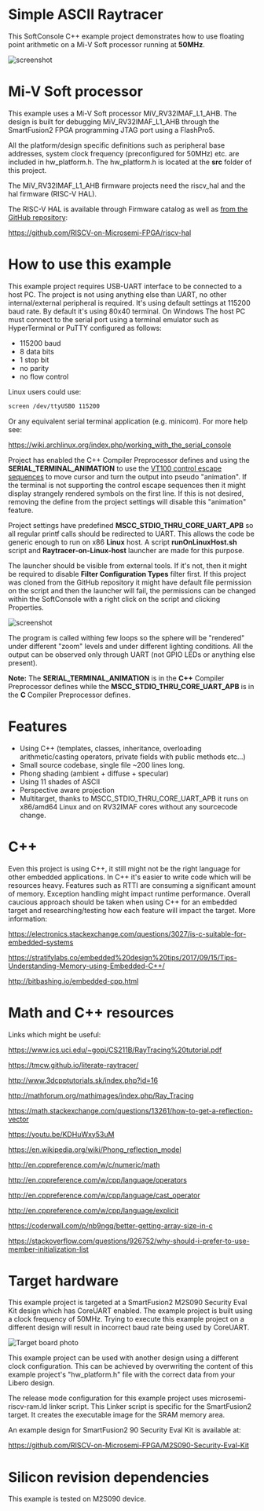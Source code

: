 # Simple ASCII Raytracer

This SoftConsole C++ example project demonstrates how to use floating point arithmetic on a Mi-V Soft processor running at **50MHz**.  

![screenshot](images/screenshot01.png)

# Mi-V Soft processor
This example uses a Mi-V Soft processor MiV_RV32IMAF_L1_AHB. The design is built for debugging MiV_RV32IMAF_L1_AHB through the SmartFusion2 FPGA programming JTAG port using a FlashPro5. 

All the platform/design specific definitions such as peripheral base addresses, system clock frequency (preconfigured for 50MHz) etc. are included in hw_platform.h. The hw_platform.h is located at the **src** folder of this project.

The MiV_RV32IMAF_L1_AHB firmware projects need the riscv_hal and the hal firmware (RISC-V HAL).

The RISC-V HAL is available through Firmware catalog as well as [from the GitHub repository](https://github.com/RISCV-on-Microsemi-FPGA/riscv-hal):

https://github.com/RISCV-on-Microsemi-FPGA/riscv-hal

# How to use this example
This example project requires USB-UART interface to be connected to a host PC. The project is not using anything else than UART, no other internal/external peripheral is required. It's using default settings at 115200 baud rate. By default it's using 80x40 terminal. On Windows The host PC must connect to the serial port using a terminal emulator such as HyperTerminal or PuTTY configured as follows:
* 115200 baud
* 8 data bits
* 1 stop bit
* no parity
* no flow control

Linux users could use:
```bash
screen /dev/ttyUSB0 115200
``` 
Or any equivalent serial terminal application (e.g. minicom). For more help see:

https://wiki.archlinux.org/index.php/working_with_the_serial_console

Project has enabled the C++ Compiler Preprocessor defines and using the **SERIAL_TERMINAL_ANIMATION** to use the [VT100 control escape sequences](http://www.termsys.demon.co.uk/vtansi.htm) to move cursor and turn the output into pseudo "animation". If the terminal is not supporting the control escape sequences then it might display strangely rendered symbols on the first line. If this is not desired, removing the define from the project settings will disable this "animation" feature.

Project settings have predefined **MSCC_STDIO_THRU_CORE_UART_APB** so all regular printf calls should be redirected to UART. This allows the code be generic enough to run on x86 **Linux** host. A script **runOnLinuxHost.sh** script and **Raytracer-on-Linux-host** launcher are made for this purpose.

The launcher should be visible from external tools. If it's not, then it might be required to disable **Filter Configuration Types** filter first. If this project was cloned from the GitHub repository it might have default file permission on the script and then the launcher will fail, the permissions can be changed within the SoftConsole with a right click on the script and clicking Properties.

![screenshot](images/permissions.png)

The program is called withing few loops so the sphere will be "rendered" under different "zoom" levels and under different lighting conditions. All the output can be observed only through UART (not GPIO LEDs or anything else present).

**Note:** The **SERIAL_TERMINAL_ANIMATION** is in the  **C++** Compiler Preprocessor defines while the **MSCC_STDIO_THRU_CORE_UART_APB** is in the  **C** Compiler Preprocessor defines.

# Features
* Using C++ (templates, classes, inheritance, overloading arithmetic/casting operators, private fields with public methods etc...)
* Small source codebase, single file ~200 lines long.
* Phong shading (ambient + diffuse + specular)
* Using 11 shades of ASCII
* Perspective aware projection
* Multitarget, thanks to MSCC_STDIO_THRU_CORE_UART_APB it runs on x86/amd64 Linux and on RV32IMAF cores without any sourcecode change.

# C++
Even this project is using C++, it still might not be the right language for other embedded applications. In C++ it's easier to write code which will be resources heavy. Features such as RTTI are consuming a significant amount of memory. Exception handling might impact runtime performance. Overall caucious approach should be taken when using C++ for an embedded target and researching/testing how each feature will impact the target. More information:

https://electronics.stackexchange.com/questions/3027/is-c-suitable-for-embedded-systems

https://stratifylabs.co/embedded%20design%20tips/2017/09/15/Tips-Understanding-Memory-using-Embedded-C++/

http://bitbashing.io/embedded-cpp.html


# Math and C++ resources
Links which might be useful:

https://www.ics.uci.edu/~gopi/CS211B/RayTracing%20tutorial.pdf

https://tmcw.github.io/literate-raytracer/

http://www.3dcpptutorials.sk/index.php?id=16

http://mathforum.org/mathimages/index.php/Ray_Tracing

https://math.stackexchange.com/questions/13261/how-to-get-a-reflection-vector

https://youtu.be/KDHuWxy53uM

https://en.wikipedia.org/wiki/Phong_reflection_model

http://en.cppreference.com/w/c/numeric/math

http://en.cppreference.com/w/cpp/language/operators

http://en.cppreference.com/w/cpp/language/cast_operator

http://en.cppreference.com/w/cpp/language/explicit

https://coderwall.com/p/nb9ngq/better-getting-array-size-in-c

https://stackoverflow.com/questions/926752/why-should-i-prefer-to-use-member-initialization-list

# Target hardware
This example project is targeted at a SmartFusion2 M2S090 Security Eval Kit design which has CoreUART enabled. The example project is built using a clock frequency of 50MHz. Trying to execute this example project on a different design will result in incorrect baud rate being used by CoreUART.

![Target board photo](images/target.jpg)

This example project can be used with another design using a different clock configuration. This can be achieved by overwriting the content of this example project's "hw_platform.h" file with the correct data from your Libero design.

The release mode configuration for this example project uses microsemi-riscv-ram.ld 
linker script. This Linker script is specific for the SmartFusion2 target. It creates the executable image for the SRAM memory area. 

An example design for SmartFusion2 90 Security Eval Kit is available at:

https://github.com/RISCV-on-Microsemi-FPGA/M2S090-Security-Eval-Kit

# Silicon revision dependencies
This example is tested on M2S090 device.